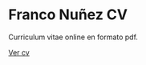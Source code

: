 # Franco Nuñez CV

Curriculum vitae online en formato pdf.

[Ver cv](https://franco954.github.io/cv-online/cv%20Franco%20Nu%C3%B1ez.pdf)
